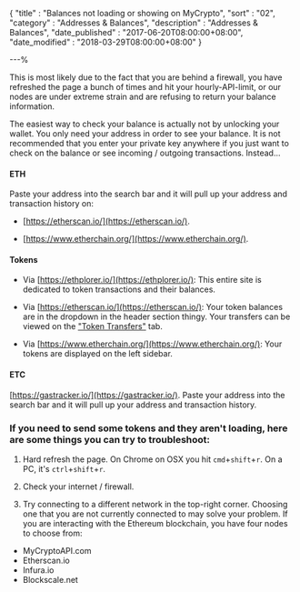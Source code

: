 {
"title"       : "Balances not loading or showing on MyCrypto",
"sort"        : "02",
"category"    : "Addresses & Balances",
"description" : "Addresses & Balances",
"date_published" : "2017-06-20T08:00:00+08:00",
"date_modified"  : "2018-03-29T08:00:00+08:00"
}

---%

This is most likely due to the fact that you are behind a firewall, you have refreshed the page a bunch of times and hit your hourly-API-limit, or our nodes are under extreme strain and are refusing to return your balance information.

The easiest way to check your balance is actually not by unlocking your wallet. You only need your address in order to see your balance. It is not recommended that you enter your private key anywhere if you just want to check on the balance or see incoming / outgoing transactions. Instead...

#### ETH

Paste your address into the search bar and it will pull up your address and transaction history on:

* [https://etherscan.io/](https://etherscan.io/).

* [https://www.etherchain.org/](https://www.etherchain.org/).

#### Tokens

* Via [https://ethplorer.io/](https://ethplorer.io/): This entire site is dedicated to token transactions and their balances.

* Via [https://etherscan.io/](https://etherscan.io/): Your token balances are in the dropdown in the header section thingy. Your transfers can be viewed on the ["Token Transfers"](https://etherscan.io/address/0x4bbeEB066eD09B7AEd07bF39EEe0460DFa261520#tokentxns) tab.

* Via [https://www.etherchain.org/](https://www.etherchain.org/): Your tokens are displayed on the left sidebar.


#### ETC

[https://gastracker.io/](https://gastracker.io/). Paste your address into the search bar and it will pull up your address and transaction history.


### If you need to send some tokens and they aren't loading, here are some things you can try to troubleshoot:

1. Hard refresh the page. On Chrome on OSX you hit `cmd`+`shift`+`r`. On a PC, it's `ctrl`+`shift`+`r`.

2. Check your internet / firewall.

3. Try connecting to a different network in the top-right corner. Choosing one that you are not currently connected to may solve your problem. If you are interacting with the Ethereum blockchain, you have four nodes to choose from:

  *    MyCryptoAPI.com
  *    Etherscan.io
  *    Infura.io
  *    Blockscale.net
